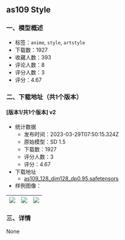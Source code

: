 ## as109 Style
### 一、模型概述

- 标签：`anime`, `style`, `artstyle`
- 下载数：1927
- 收藏人数：393
- 评论人数：8
- 评分人数：3
- 评分：4.67

### 二、下载地址（共1个版本）

#### [版本1/共1个版本] v2

- 统计数据
  - 发布时间：2023-03-29T07:50:15.324Z
  - 原始模型：SD 1.5
  - 下载数：1927
  - 评分人数：3
  - 评分：4.67
- 下载地址
  - [as109_128_dim128_dp0.95.safetensors](https://civitai.com/api/download/models/31140)
- 样例图像：

| <img src="https://image.civitai.com/xG1nkqKTMzGDvpLrqFT7WA/b224e0f1-3acc-4346-a93f-e1a331c8c300/width=450/354202.jpeg" /> | <img src="https://image.civitai.com/xG1nkqKTMzGDvpLrqFT7WA/8347d5df-f858-43eb-fd01-979f40c8a400/width=450/354204.jpeg" /> | <img src="https://image.civitai.com/xG1nkqKTMzGDvpLrqFT7WA/187865e2-9b2b-4deb-59e9-096865b7a200/width=450/354203.jpeg" /> |
| ---- | ---- | ---- |


### 三、详情
None